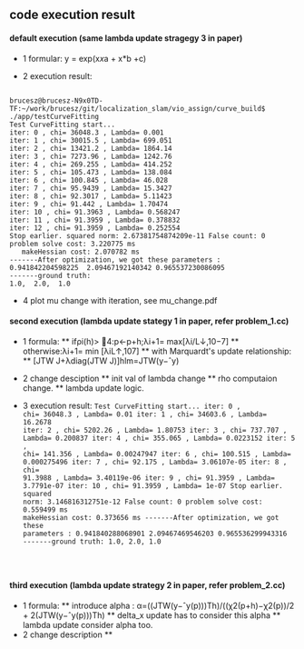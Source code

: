 ## code execution result

#### default execution  (same  lambda update stragegy 3 in paper)
 
* 1  formular: y = exp(x*x*a + x*b +c)

* 2  execution result:
<code>
brucesz@brucesz-N9x0TD-TF:~/work/brucesz/git/localization_slam/vio_assign/curve_build$ ./app/testCurveFitting 
Test CurveFitting start...
iter: 0 , chi= 36048.3 , Lambda= 0.001
iter: 1 , chi= 30015.5 , Lambda= 699.051
iter: 2 , chi= 13421.2 , Lambda= 1864.14
iter: 3 , chi= 7273.96 , Lambda= 1242.76
iter: 4 , chi= 269.255 , Lambda= 414.252
iter: 5 , chi= 105.473 , Lambda= 138.084
iter: 6 , chi= 100.845 , Lambda= 46.028
iter: 7 , chi= 95.9439 , Lambda= 15.3427
iter: 8 , chi= 92.3017 , Lambda= 5.11423
iter: 9 , chi= 91.442 , Lambda= 1.70474
iter: 10 , chi= 91.3963 , Lambda= 0.568247
iter: 11 , chi= 91.3959 , Lambda= 0.378832
iter: 12 , chi= 91.3959 , Lambda= 0.252554
Stop earlier. squared norm: 2.67381754874209e-11 False count: 0
problem solve cost: 3.220775 ms
   makeHessian cost: 2.070782 ms
-------After optimization, we got these parameters :
0.941842204598225  2.09467192140342 0.965537230086095
-------ground truth: 
1.0,  2.0,  1.0
</code>

 * 4 plot mu change with iteration, see mu_change.pdf 


#### second execution (lambda update stategy 1 in paper, refer  problem_1.cc)
   * 1 formula:
      **  ifρi(h)> 4:p←p+h;λi+1= max[λi/L↓,10−7]
      ** otherwise:λi+1= min [λiL↑,107]
      ** with Marquardt's update relationship:
      ** [JTW J+λdiag(JTW J)]hlm=JTW(y−ˆy)

   * 2 change desciption
      ** init val of lambda change
      ** rho computaion change.
      ** lambda update logic.

   * 3 execution result:
      <code>Test CurveFitting start...
iter: 0 , chi= 36048.3 , Lambda= 0.01
iter: 1 , chi= 34603.6 , Lambda= 16.2678
iter: 2 , chi= 5202.26 , Lambda= 1.80753
iter: 3 , chi= 737.707 , Lambda= 0.200837
iter: 4 , chi= 355.065 , Lambda= 0.0223152
iter: 5 , chi= 141.356 , Lambda= 0.00247947
iter: 6 , chi= 100.515 , Lambda= 0.000275496
iter: 7 , chi= 92.175 , Lambda= 3.06107e-05
iter: 8 , chi= 91.3988 , Lambda= 3.40119e-06
iter: 9 , chi= 91.3959 , Lambda= 3.7791e-07
iter: 10 , chi= 91.3959 , Lambda= 1e-07
Stop earlier. squared norm: 3.146816312751e-12 False count: 0
problem solve cost: 0.559499 ms
   makeHessian cost: 0.373656 ms
-------After optimization, we got these parameters :
0.941840288068901  2.09467469546203 0.965536299943316
-------ground truth: 
1.0,  2.0,  1.0


      </code>

#### third execution (lambda update strategy 2 in paper, refer problem_2.cc)
   * 1 formula:
      **  introduce alpha : α=((JTW(y−ˆy(p)))Th)/((χ2(p+h)−χ2(p))/2 + 2(JTW(y−ˆy(p)))Th)
      ** delta_x update has to consider this alpha
      ** lambda update consider alpha too.
   * 2 change description
      ** 